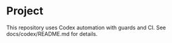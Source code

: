 # Project

This repository uses Codex automation with guards and CI.
See docs/codex/README.md for details.
